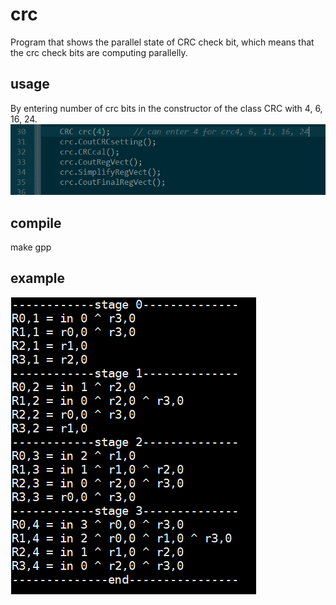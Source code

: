# crc
Program that shows the parallel state of CRC check bit, which means that the crc check bits are computing parallelly. 

## usage
By entering number of crc bits in the constructor of the class CRC with 4, 6, 16, 24.
![CRC constructor](/images/crc.png)

## compile
make gpp

## example
![CRC4 bool equation](/images/crc_result.png)
